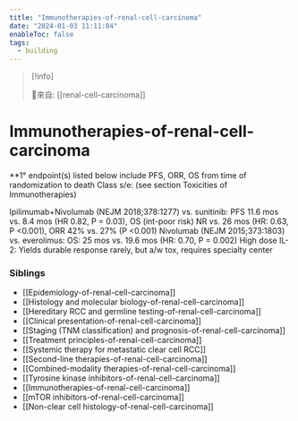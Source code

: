 ```yaml
---
title: "Immunotherapies-of-renal-cell-carcinoma"
date: "2024-01-03 11:11:04"
enableToc: false
tags:
  - building
---
```


> [!info]
>
> 🌱來自: [[renal-cell-carcinoma]]

# Immunotherapies-of-renal-cell-carcinoma

\*\*1° endpoint(s) listed below include PFS, ORR, OS from time of randomization to death Class s/e: (see section Toxicities of Immunotherapies)

Ipilimumab+Nivolumab (NEJM 2018;378:1277) vs. sunitinib: PFS 11.6 mos vs. 8.4 mos (HR 0.82, P = 0.03), OS (int-poor risk) NR vs. 26 mos (HR: 0.63, P <0.001), ORR 42% vs. 27% (P <0.001)
Nivolumab (NEJM 2015;373:1803) vs. everolimus: OS: 25 mos vs. 19.6 mos (HR: 0.70, P = 0.002)
High dose IL-2: Yields durable response rarely, but a/w tox, requires specialty center

### Siblings

- [[Epidemiology-of-renal-cell-carcinoma]]
- [[Histology and molecular biology-of-renal-cell-carcinoma]]
- [[Hereditary RCC and germline testing-of-renal-cell-carcinoma]]
- [[Clinical presentation-of-renal-cell-carcinoma]]
- [[Staging (TNM classification) and prognosis-of-renal-cell-carcinoma]]
- [[Treatment principles-of-renal-cell-carcinoma]]
- [[Systemic therapy for metastatic clear cell RCC]]
- [[Second-line therapies-of-renal-cell-carcinoma]]
- [[Combined-modality therapies-of-renal-cell-carcinoma]]
- [[Tyrosine kinase inhibitors-of-renal-cell-carcinoma]]
- [[Immunotherapies-of-renal-cell-carcinoma]]
- [[mTOR inhibitors-of-renal-cell-carcinoma]]
- [[Non-clear cell histology-of-renal-cell-carcinoma]]

